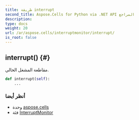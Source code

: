 ```yaml
---
title: طريقة interrupt
second_title: Aspose.Cells for Python via .NET API المراجع
description:
type: docs
weight: 20
url: /ar/aspose.cells/interruptmonitor/interrupt/
is_root: false
---
```

##  interrupt() {#}
مقاطعة المشغل الحالي.



```python
def interrupt(self):
    ...
```





###  أنظر أيضا
* وحدة [aspose.cells](../../)
* فئة [InterruptMonitor](/cells/python-net/ar/aspose.cells/interruptmonitor)
